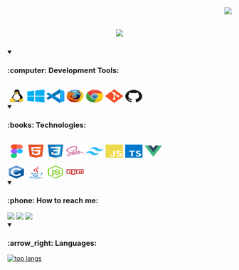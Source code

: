 <img align=right src="https://visitor-badge.laobi.icu/badge?page_id=LiiP11" />

<h1 align="center">
    <img src="https://readme-typing-svg.demolab.com?font=Fira+Code&weight=500&size=35&duration=3000&pause=500&color=6272A4&center=true&vCenter=true&width=435&lines=Hi+there!;I'm+LiiP!;" />
</h1>

<details open>
  <summary><h3>:computer: Development Tools:</h3></summary>
  <div style="display: inline_block"><br>
    <img align="center" alt="icon-linux" height="30" width="40" src="https://raw.githubusercontent.com/devicons/devicon/master/icons/linux/linux-original.svg">
    <img align="center" alt="icon-windows" height="30" width="40" src="https://raw.githubusercontent.com/devicons/devicon/master/icons/windows8/windows8-original.svg">
    <img align="center" alt="icon-vscode" height="30" width="40" src="https://raw.githubusercontent.com/devicons/devicon/master/icons/vscode/vscode-original.svg">
    <img align="center" alt="icon-firefox" height="30" width="40" src="https://raw.githubusercontent.com/devicons/devicon/master/icons/firefox/firefox-original.svg">
    <img align="center" alt="icon-chrome" height="30" width="40" src="https://raw.githubusercontent.com/devicons/devicon/master/icons/chrome/chrome-original.svg">
    <img align="center" alt="icon-git" height="30" width="40" src="https://raw.githubusercontent.com/devicons/devicon/master/icons/git/git-original.svg">
    <img align="center" alt="icon-github" height="30" width="40" src="https://raw.githubusercontent.com/devicons/devicon/master/icons/github/github-original.svg">
  </div>
</details>

<details open>
  <summary><h3>:books: Technologies:</h3></summary>
  <div style="display: inline_block"><br>
    <img align="center" alt="icon-figma" height="30" width="40" src="https://raw.githubusercontent.com/devicons/devicon/master/icons/figma/figma-original.svg">
    <img align="center" alt="icon-HTML5" height="30" width="40" src="https://raw.githubusercontent.com/devicons/devicon/master/icons/html5/html5-original.svg">
    <img align="center" alt="icon-CSS3" height="30" width="40" src="https://raw.githubusercontent.com/devicons/devicon/master/icons/css3/css3-original.svg">
    <img align="center" alt="icon-sass" height="30" width="40" src="https://raw.githubusercontent.com/devicons/devicon/master/icons/sass/sass-original.svg">
    <img align="center" alt="icon-tailwindcss" height="30" width="40" src="https://raw.githubusercontent.com/devicons/devicon/master/icons/tailwindcss/tailwindcss-plain.svg">
    <img align="center" alt="icon-Js" height="30" width="40" src="https://raw.githubusercontent.com/devicons/devicon/master/icons/javascript/javascript-plain.svg">
    <img align="center" alt="icon-Ts" height="30" width="40" src="https://raw.githubusercontent.com/devicons/devicon/master/icons/typescript/typescript-plain.svg">
    <img align="center" alt="icon-Vuejs" height="30" width="40" src="https://raw.githubusercontent.com/devicons/devicon/master/icons/vuejs/vuejs-original.svg"> <br><br>
    <img align="center" alt="icon-C" height="30" width="40" src="https://raw.githubusercontent.com/devicons/devicon/master/icons/c/c-original.svg">
    <img align="center" alt="icon-java" height="30" width="40" src="https://raw.githubusercontent.com/devicons/devicon/master/icons/java/java-original.svg">
    <img align="center" alt="icon-nodejs" height="30" width="40" src="https://raw.githubusercontent.com/devicons/devicon/master/icons/nodejs/nodejs-original.svg">
    <img align="center" alt="icon-npm" height="30" width="40" src="https://raw.githubusercontent.com/devicons/devicon/master/icons/npm/npm-original-wordmark.svg">
  </div>
</details>

<details open>
  <summary><h3>:phone: How to reach me:</h2></summary>
  <div>
    <a href="https://www.linkedin.com/in/eliezer-pimenta-4993a6238/" target="_blank"><img src="https://img.shields.io/badge/-LinkedIn-%230077B5?style=for-the-badge&logo=linkedin&logoColor=white" target="_blank"></a> 
    <a href="https://discord.gg/SJs5Q9gM" target="_blank"><img src="https://img.shields.io/badge/Discord-7289DA?style=for-the-badge&logo=discord&logoColor=white" target="_blank"></a> 
    <a href="https://instagram.com/lipimenta11" target="_blank"><img src="https://img.shields.io/badge/-Instagram-%23E4405F?style=for-the-badge&logo=instagram&logoColor=white" target="_blank"></a>
  </div>
</details>

<details open>
  <summary><h3>:arrow_right: Languages:</h2></summary>
  <p align="left">
    <a target="_blank" href="https://github.com/LiiP11/github-readme-stats"><img src="https://github-readme-stats.vercel.app/api/top-langs/?username=LiiP11&langs_count=8&layout=compact&theme=react&border_radius=10&size_weight=0.5&count_weight=0.5&exclude_repo=github-readme-stats" alt="top langs"/></a>
  </p>
</details>
